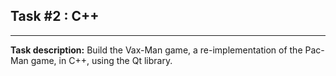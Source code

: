 ## Task #2 : C++

<hr>

**Task description:** 
Build the Vax-Man game, a re-implementation of the Pac-Man game, in C++, using the Qt library.


